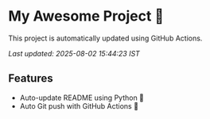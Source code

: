 # My Awesome Project 🚀

This project is automatically updated using GitHub Actions.

_Last updated: 2025-08-02 15:44:23 IST_

## Features
- Auto-update README using Python 🐍
- Auto Git push with GitHub Actions 🤖
